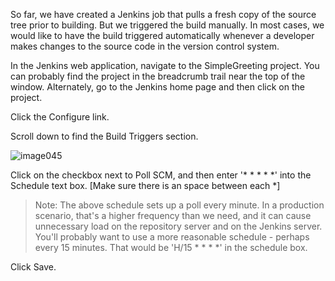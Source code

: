
So far, we have created a Jenkins job that pulls a fresh copy of the source tree prior to building. But we triggered the build manually. In most cases, we would like to have the build triggered automatically whenever a developer makes changes to the source code in the version control system.

In the Jenkins web application, navigate to the SimpleGreeting project. You can probably find the project in the breadcrumb trail near the top of the window. Alternately, go to the Jenkins home page and then click on the project.

Click the Configure link.

Scroll down to find the Build Triggers section.

![image045](https://user-images.githubusercontent.com/558905/37422398-79e04f2c-2791-11e8-9976-96e74afd3182.jpg)

Click on the checkbox next to Poll SCM, and then enter '* * * * *' into the Schedule text box. [Make sure there is an space between each *]

>Note: The above schedule sets up a poll every minute. In a production scenario, that's a higher frequency than we need, and it can cause unnecessary load on the repository server and on the Jenkins server. You'll probably want to use a more reasonable schedule - perhaps every 15 minutes. That would be 'H/15 * * * *' in the schedule box.

Click Save.
